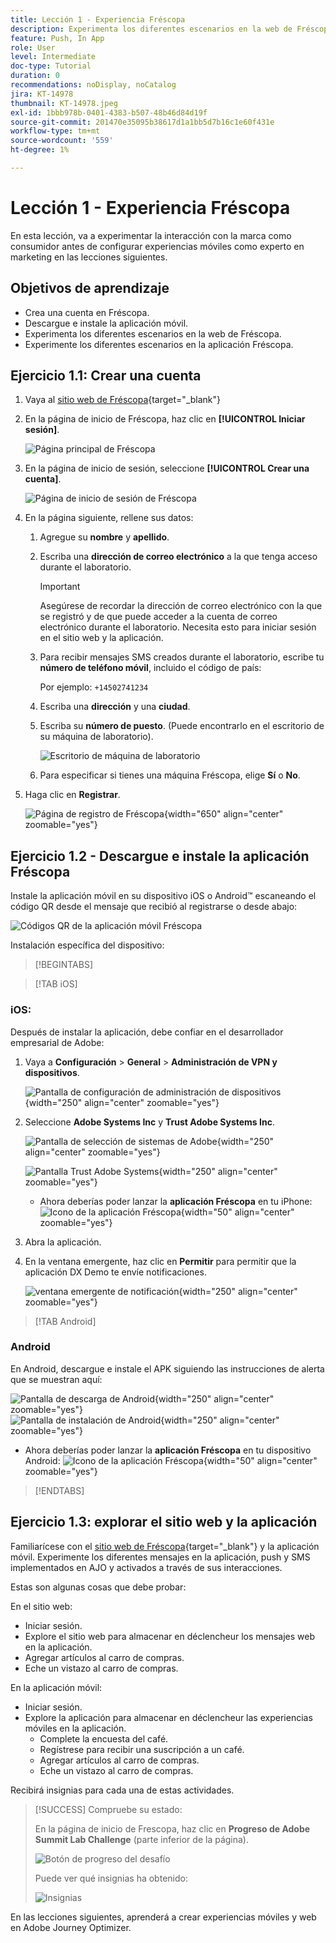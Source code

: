 ```yaml
---
title: Lección 1 - Experiencia Fréscopa
description: Experimenta los diferentes escenarios en la web de Fréscopa.
feature: Push, In App
role: User
level: Intermediate
doc-type: Tutorial
duration: 0
recommendations: noDisplay, noCatalog
jira: KT-14978
thumbnail: KT-14978.jpeg
exl-id: 1bbb978b-0401-4383-b507-48b46d84d19f
source-git-commit: 201470e35095b38617d1a1bb5d7b16c1e60f431e
workflow-type: tm+mt
source-wordcount: '559'
ht-degree: 1%

---
```


# Lección 1 - Experiencia Fréscopa

En esta lección, va a experimentar la interacción con la marca como consumidor antes de configurar experiencias móviles como experto en marketing en las lecciones siguientes.

## Objetivos de aprendizaje

* Crea una cuenta en Fréscopa.
* Descargue e instale la aplicación móvil.
* Experimenta los diferentes escenarios en la web de Fréscopa.
* Experimente los diferentes escenarios en la aplicación Fréscopa.

## Ejercicio 1.1: Crear una cuenta

1. Vaya al [sitio web de Fréscopa](https://dsn.adobe.com/p/adobe-summit-2024?token=eyJhbGciOiJIUzI1NiIsInR5cCI6IkpXVCJ9.eyJpZCI6ImFub255bW91cyIsImVtYWlsIjoiYW5vbnltb3VzQGFkb2JlLmNvbSIsImlzc3VlciI6InNoYXJlZC1saW5rIiwiYXJnb24iOnsiYWNjZXNzIjoicmVhZC1wcm9qZWN0IiwicHJvamVjdElkIjoiYWRvYmUtc3VtbWl0LTIwMjQifSwiaWF0IjoxNzEwNTI0MTIwLCJleHAiOjE3MTIzMzg1MjB9.q2uGVst6HjJw8SCWl-3pViNzepkdGnNCvGqZnbbkTsY){target="_blank"}

1. En la página de inicio de Fréscopa, haz clic en **[!UICONTROL Iniciar sesión]**.

   ![Página principal de Fréscopa](/help/summit-labs/summit-lab-2024/l820-lab-workbook/assets/1-1-1-frescopa-homepage.png "Página principal de Fréscopa")

1. En la página de inicio de sesión, seleccione **[!UICONTROL Crear una cuenta]**.

   ![Página de inicio de sesión de Fréscopa](/help/summit-labs/summit-lab-2024/l820-lab-workbook/assets/1-1-2-frescopa-sign-in-page.png "Inicio de sesión de Fréscopa")

1. En la página siguiente, rellene sus datos:

   1. Agregue su **nombre** y **apellido**.

   1. Escriba una **dirección de correo electrónico** a la que tenga acceso durante el laboratorio.

      >[!IMPORTANT]
      > Asegúrese de recordar la dirección de correo electrónico con la que se registró y de que puede acceder a la cuenta de correo electrónico durante el laboratorio. Necesita esto para iniciar sesión en el sitio web y la aplicación.

   1. Para recibir mensajes SMS creados durante el laboratorio, escribe tu **número de teléfono móvil**, incluido el código de país:

      Por ejemplo: `+14502741234`

   1. Escriba una **dirección** y una **ciudad**.

   1. Escriba su **número de puesto**. (Puede encontrarlo en el escritorio de su máquina de laboratorio).

      ![Escritorio de máquina de laboratorio](/help/summit-labs/summit-lab-2024/l820-lab-workbook/assets/locate-seat-number.png)

   1. Para especificar si tienes una máquina Fréscopa, elige **Sí** o **No**.

1. Haga clic en **Registrar**.

   ![Página de registro de Fréscopa](/help/summit-labs/summit-lab-2024/l820-lab-workbook/assets/1-1-3-frescopa-registration-page.png){width="650" align="center" zoomable="yes"}

## Ejercicio 1.2 - Descargue e instale la aplicación Fréscopa

Instale la aplicación móvil en su dispositivo iOS o Android™ escaneando el código QR desde el mensaje que recibió al registrarse o desde abajo:

![Códigos QR de la aplicación móvil Fréscopa](/help/summit-labs/summit-lab-2024/l820-lab-workbook/assets/1-2-1-qr-codes.png "Códigos QR de la aplicación móvil Fréscopa")

Instalación específica del dispositivo:

>[!BEGINTABS]

>[!TAB iOS]

### iOS:

Después de instalar la aplicación, debe confiar en el desarrollador empresarial de Adobe:

1. Vaya a **Configuración** > **General** > **Administración de VPN y dispositivos**.

   ![Pantalla de configuración de administración de dispositivos](/help/summit-labs/summit-lab-2024/l820-lab-workbook/assets/1-2-2-device-management-screen.PNG "Pantalla de configuración de administración de dispositivos"){width="250" align="center" zoomable="yes"}

1. Seleccione **Adobe Systems Inc** y **Trust Adobe Systems Inc**.

   ![Pantalla de selección de sistemas de Adobe](/help/summit-labs/summit-lab-2024/l820-lab-workbook/assets/1-2-3-adobe-systems.PNG "Pantalla de selección de sistemas de Adobe"){width="250" align="center" zoomable="yes"}
   <br>

   ![Pantalla Trust Adobe Systems](/help/summit-labs/summit-lab-2024/l820-lab-workbook/assets/1-2-4-trust-adobe.PNG){width="250" align="center" zoomable="yes"}

   * Ahora deberías poder lanzar la **aplicación Fréscopa** en tu iPhone: ![Icono de la aplicación Fréscopa](/help/summit-labs/summit-lab-2024/l820-lab-workbook/assets/1-2-app-icon.png){width="50" align="center" zoomable="yes"}


1. Abra la aplicación.

1. En la ventana emergente, haz clic en **Permitir** para permitir que la aplicación DX Demo te envíe notificaciones.

   ![ventana emergente de notificación](/help/summit-labs/summit-lab-2024/l820-lab-workbook/assets/1-2-allow-notifications.png){width="250" align="center" zoomable="yes"}

>[!TAB Android]

### Android

En Android, descargue e instale el APK siguiendo las instrucciones de alerta que se muestran aquí:

![Pantalla de descarga de Android](/help/summit-labs/summit-lab-2024/l820-lab-workbook/assets/1-2-5-android-download.jpg "Pantalla de descarga de Android"){width="250" align="center" zoomable="yes"}
<br>
![Pantalla de instalación de Android](/help/summit-labs/summit-lab-2024/l820-lab-workbook/assets/1-2-6-android-installation.jpg){width="250" align="center" zoomable="yes"}

* Ahora deberías poder lanzar la **aplicación Fréscopa** en tu dispositivo Android: ![Icono de la aplicación Fréscopa](/help/summit-labs/summit-lab-2024/l820-lab-workbook/assets/1-2-app-icon.png){width="50" align="center" zoomable="yes"}

>[!ENDTABS]

## Ejercicio 1.3: explorar el sitio web y la aplicación

Familiarícese con el [sitio web de Fréscopa](https://dsn.adobe.com/p/adobe-summit-2024?token=eyJhbGciOiJIUzI1NiIsInR5cCI6IkpXVCJ9.eyJpZCI6ImFub255bW91cyIsImVtYWlsIjoiYW5vbnltb3VzQGFkb2JlLmNvbSIsImlzc3VlciI6InNoYXJlZC1saW5rIiwiYXJnb24iOnsiYWNjZXNzIjoicmVhZC1wcm9qZWN0IiwicHJvamVjdElkIjoiYWRvYmUtc3VtbWl0LTIwMjQifSwiaWF0IjoxNzEwNTI0MTIwLCJleHAiOjE3MTIzMzg1MjB9.q2uGVst6HjJw8SCWl-3pViNzepkdGnNCvGqZnbbkTsY){target="_blank"} y la aplicación móvil. Experimente los diferentes mensajes en la aplicación, push y SMS implementados en AJO y activados a través de sus interacciones.

Estas son algunas cosas que debe probar:

En el sitio web:

* Iniciar sesión.
* Explore el sitio web para almacenar en déclencheur los mensajes web en la aplicación.
* Agregar artículos al carro de compras.
* Eche un vistazo al carro de compras.

En la aplicación móvil:

* Iniciar sesión.
* Explore la aplicación para almacenar en déclencheur las experiencias móviles en la aplicación.
   * Complete la encuesta del café.
   * Regístrese para recibir una suscripción a un café.
   * Agregar artículos al carro de compras.
   * Eche un vistazo al carro de compras.

Recibirá insignias para cada una de estas actividades.

>[!SUCCESS]
>Compruebe su estado:
>
>En la página de inicio de Frescopa, haz clic en **Progreso de Adobe Summit Lab Challenge** (parte inferior de la página).
> 
>  ![Botón de progreso del desafío](/help/summit-labs/summit-lab-2024/l820-lab-workbook/assets/1-3-challenge-progress-button.png)
>
> Puede ver qué insignias ha obtenido:
> 
> ![Insignias](/help/summit-labs/summit-lab-2024/l820-lab-workbook/assets/1-3-badges.png)

En las lecciones siguientes, aprenderá a crear experiencias móviles y web en Adobe Journey Optimizer.

[def]: /help/summit-labs/summit-lab-2024/l820-lab-workbook/assets/1-2-4-trust-adobe.PNG
